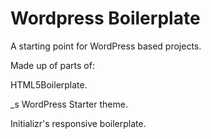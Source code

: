 Wordpress Boilerplate
=====================

A starting point for WordPress based projects. 

Made up of parts of:

HTML5Boilerplate.

_s WordPress Starter theme.

Initializr's responsive boilerplate.